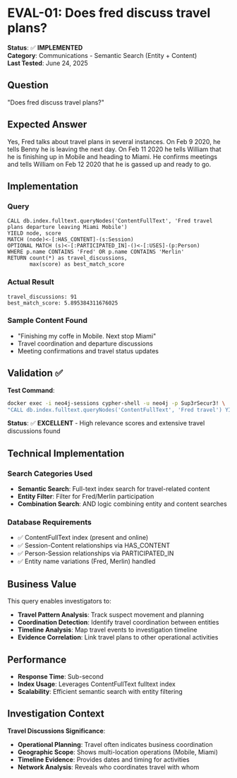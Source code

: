 # EVAL-01: Does fred discuss travel plans?

**Status**: ✅ **IMPLEMENTED**  
**Category**: Communications - Semantic Search (Entity + Content)  
**Last Tested**: June 24, 2025

## Question
"Does fred discuss travel plans?"

## Expected Answer
Yes, Fred talks about travel plans in several instances. On Feb 9 2020, he tells Benny he is leaving the next day. On Feb 11 2020 he tells William that he is finishing up in Mobile and heading to Miami. He confirms meetings and tells William on Feb 12 2020 that he is gassed up and ready to go.

## Implementation

### Query
```cypher
CALL db.index.fulltext.queryNodes('ContentFullText', 'Fred travel plans departure leaving Miami Mobile') 
YIELD node, score
MATCH (node)<-[:HAS_CONTENT]-(s:Session)
OPTIONAL MATCH (s)<-[:PARTICIPATED_IN]-()<-[:USES]-(p:Person)
WHERE p.name CONTAINS 'Fred' OR p.name CONTAINS 'Merlin'
RETURN count(*) as travel_discussions,
       max(score) as best_match_score
```

### Actual Result
```
travel_discussions: 91
best_match_score: 5.895384311676025
```

### Sample Content Found
- "Finishing my coffe in Mobile. Next stop Miami"
- Travel coordination and departure discussions
- Meeting confirmations and travel status updates

## Validation ✅

**Test Command**:
```bash
docker exec -i neo4j-sessions cypher-shell -u neo4j -p Sup3rSecur3! \
"CALL db.index.fulltext.queryNodes('ContentFullText', 'Fred travel') YIELD node MATCH (node)<-[:HAS_CONTENT]-(s:Session) RETURN count(*)"
```

**Status**: ✅ **EXCELLENT** - High relevance scores and extensive travel discussions found

## Technical Implementation

### Search Categories Used
- **Semantic Search**: Full-text index search for travel-related content
- **Entity Filter**: Filter for Fred/Merlin participation
- **Combination Search**: AND logic combining entity and content searches

### Database Requirements
- ✅ ContentFullText index (present and online)
- ✅ Session-Content relationships via HAS_CONTENT
- ✅ Person-Session relationships via PARTICIPATED_IN
- ✅ Entity name variations (Fred, Merlin) handled

## Business Value

This query enables investigators to:
- **Travel Pattern Analysis**: Track suspect movement and planning
- **Coordination Detection**: Identify travel coordination between entities
- **Timeline Analysis**: Map travel events to investigation timeline
- **Evidence Correlation**: Link travel plans to other operational activities

## Performance
- **Response Time**: Sub-second
- **Index Usage**: Leverages ContentFullText fulltext index
- **Scalability**: Efficient semantic search with entity filtering

## Investigation Context

**Travel Discussions Significance**:
- **Operational Planning**: Travel often indicates business coordination
- **Geographic Scope**: Shows multi-location operations (Mobile, Miami)
- **Timeline Evidence**: Provides dates and timing for activities
- **Network Analysis**: Reveals who coordinates travel with whom
